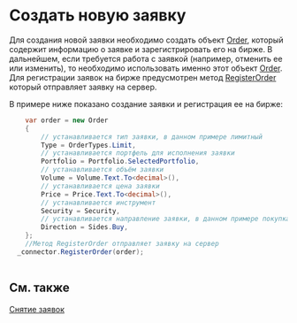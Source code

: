 # Создать новую заявку

Для создания новой заявки необходимо создать объект [Order](xref:StockSharp.BusinessEntities.Order), который содержит информацию о заявке и зарегистрировать его на бирже. В дальнейшем, если требуется работа с заявкой (например, отменить ее или изменить), то необходимо использовать именно этот объект [Order](xref:StockSharp.BusinessEntities.Order). Для регистрации заявок на бирже предусмотрен метод [RegisterOrder](xref:StockSharp.Algo.Connector.RegisterOrder) который отправляет заявку на сервер.

В примере ниже показано создание заявки и регистрация ее на бирже:

```cs
	var order = new Order
    {
        // устанавливается тип заявки, в данном примере лимитный
        Type = OrderTypes.Limit,
        // устанавливается портфель для исполнения заявки
        Portfolio = Portfolio.SelectedPortfolio,
        // устанавливается объём заявки
        Volume = Volume.Text.To<decimal>(),
        // устанавливается цена заявки
        Price = Price.Text.To<decimal>(),
        // устанавливается инструмент
        Security = Security,
        // устанавливается направление заявки, в данном примере покупка
        Direction = Sides.Buy,
    };
	//Метод RegisterOrder отправляет заявку на сервер
  _connector.RegisterOrder(order);
    
```

## См. также

[Снятие заявок](OrdersCancel.md)
